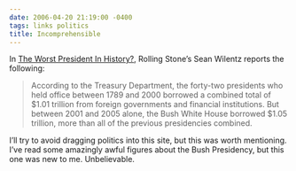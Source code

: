 ```yaml
---
date: 2006-04-20 21:19:00 -0400
tags: links politics
title: Incomprehensible
---
```


In [The Worst President In History?](http://www.rollingstone.com/news/profile/story/9961300/the_worst_president_in_history?rnd=1145577215127&has-player=unknown), Rolling Stone’s Sean Wilentz reports the following:

> According to the Treasury Department, the forty-two presidents who held office between 1789 and 2000 borrowed a combined total of $1.01 trillion from foreign governments and financial institutions. But between 2001 and 2005 alone, the Bush White House borrowed $1.05 trillion, more than all of the previous presidencies combined.

I’ll try to avoid dragging politics into this site, but this was worth mentioning. I’ve read some amazingly awful figures about the Bush Presidency, but this one was new to me. Unbelievable.